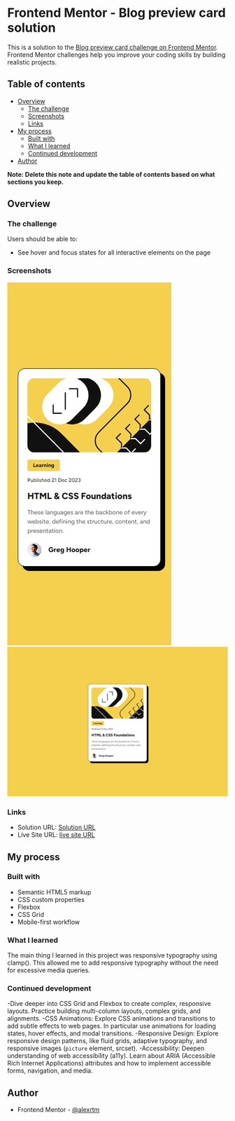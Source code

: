 # Frontend Mentor - Blog preview card solution

This is a solution to the [Blog preview card challenge on Frontend Mentor](https://www.frontendmentor.io/challenges/blog-preview-card-ckPaj01IcS). Frontend Mentor challenges help you improve your coding skills by building realistic projects. 

## Table of contents

- [Overview](#overview)
  - [The challenge](#the-challenge)
  - [Screenshots](#screenshots)
  - [Links](#links)
- [My process](#my-process)
  - [Built with](#built-with)
  - [What I learned](#what-i-learned)
  - [Continued development](#continued-development)
- [Author](#author)

**Note: Delete this note and update the table of contents based on what sections you keep.**

## Overview

### The challenge

Users should be able to:

- See hover and focus states for all interactive elements on the page

### Screenshots

![Mobile Screenshot](./screenshots/mobile-screenshot.jpeg)
![Desktop Screenshot](./screenshots/desktop-screenshot.jpeg)

### Links

- Solution URL: [Solution URL](https://github.com/alexrtm/blog-preview-card)
- Live Site URL: [live site URL](https://alexrtm.github.io/blog-preview-card)

## My process

### Built with

- Semantic HTML5 markup
- CSS custom properties
- Flexbox
- CSS Grid
- Mobile-first workflow

### What I learned
The main thing I learned in this project was responsive typography using clamp(). This allowed me to add responsive typography without the need for excessive media queries. 

### Continued development

-Dive deeper into CSS Grid and Flexbox to create complex, responsive layouts. Practice building multi-column layouts, complex grids, and alignments.
-CSS Animations: Explore CSS animations and transitions to add subtle effects to web pages. In particular use animations for loading states, hover effects, and modal transitions.
-Responsive Design: Explore responsive design patterns, like fluid grids, adaptive typography, and responsive images (`picture` element, srcset).
-Accessibility: Deepen understanding of web accessibility (a11y). Learn about ARIA (Accessible Rich Internet Applications) attributes and how to implement accessible forms, navigation, and media.

## Author

- Frontend Mentor - [@alexrtm](https://www.frontendmentor.io/profile/alexrtm)

